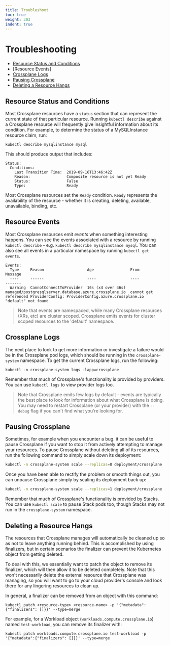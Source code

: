 ```yaml
---
title: Troubleshoot
toc: true
weight: 303
indent: true
---
```


# Troubleshooting

* [Resource Status and Conditions]
* [Resource Events]
* [Crossplane Logs]
* [Pausing Crossplane]
* [Deleting a Resource Hangs]

## Resource Status and Conditions

Most Crossplane resources have a `status` section that can represent the current
state of that particular resource. Running `kubectl describe` against a
Crossplane resource will frequently give insightful information about its
condition. For example, to determine the status of a MySQLInstance resource
claim, run:

```shell
kubectl describe mysqlinstance mysql
```

This should produce output that includes:

```console
Status:
  Conditions:
    Last Transition Time:  2019-09-16T13:46:42Z
    Reason:                Composite resource is not yet Ready
    Status:                False
    Type:                  Ready
```

Most Crossplane resources set the `Ready` condition. `Ready` represents the
availability of the resource - whether it is creating, deleting, available,
unavailable, binding, etc.

## Resource Events

Most Crossplane resources emit _events_ when something interesting happens. You
can see the events associated with a resource by running `kubectl describe` - 
e.g. `kubectl describe mysqlinstance mysql`. You can also see all events in a
particular namespace by running `kubectl get events`.

```console
Events:
  Type     Reason                   Age                From                                                   Message
  ----     ------                   ----               ----                                                   -------
  Warning  CannotConnectToProvider  16s (x4 over 46s)  managed/postgresqlserver.database.azure.crossplane.io  cannot get referenced ProviderConfig: ProviderConfig.azure.crossplane.io "default" not found
```

> Note that events are namespaced, while many Crossplane resources (XRs, etc)
> are cluster scoped. Crossplane emits events for cluster scoped resources to
> the 'default' namespace.

## Crossplane Logs

The next place to look to get more information or investigate a failure would be
in the Crossplane pod logs, which should be running in the `crossplane-system`
namespace. To get the current Crossplane logs, run the following:

```shell
kubectl -n crossplane-system logs -lapp=crossplane
```

Remember that much of Crossplane's functionality is provided by providers. You
can use `kubectl logs` to view provider logs too.

> Note that Crossplane emits few logs by default - events are typically the best
> place to look for information about what Crossplane is doing. You may need to
> restart Crossplane (or your provider) with the `--debug` flag if you can't 
> find what you're looking for.

## Pausing Crossplane

Sometimes, for example when you encounter a bug. it can be useful to pause
Crossplane if you want to stop it from actively attempting to manage your
resources. To pause Crossplane without deleting all of its resources, run the
following command to simply scale down its deployment:

```bash
kubectl -n crossplane-system scale --replicas=0 deployment/crossplane
```

Once you have been able to rectify the problem or smooth things out, you can
unpause Crossplane simply by scaling its deployment back up:

```bash
kubectl -n crossplane-system scale --replicas=1 deployment/crossplane
```

Remember that much of Crossplane's functionality is provided by Stacks. You can
use `kubectl scale` to pause Stack pods too, though Stacks may not run in the
`crossplane-system` namespace.

## Deleting a Resource Hangs

The resources that Crossplane manages will automatically be cleaned up so as not
to leave anything running behind. This is accomplished by using finalizers, but
in certain scenarios the finalizer can prevent the Kubernetes object from
getting deleted.

To deal with this, we essentially want to patch the object to remove its
finalizer, which will then allow it to be deleted completely. Note that this
won't necessarily delete the external resource that Crossplane was managing, so
you will want to go to your cloud provider's console and look there for any
lingering resources to clean up.

In general, a finalizer can be removed from an object with this command:

```console
kubectl patch <resource-type> <resource-name> -p '{"metadata":{"finalizers": []}}' --type=merge
```

For example, for a Workload object (`workloads.compute.crossplane.io`) named
`test-workload`, you can remove its finalizer with:

```console
kubectl patch workloads.compute.crossplane.io test-workload -p '{"metadata":{"finalizers": []}}' --type=merge
```

<!-- Named Links -->

[Using the trace command]: #using-the-trace-command
[Resource Status and Conditions]: #resource-status-and-conditions
[Crossplane Logs]: #crossplane-logs
[Pausing Crossplane]: #pausing-crossplane
[Deleting a Resource Hangs]: #deleting-a-resource-hangs
[Crossplane CLI]: https://github.com/crossplane/crossplane-cli
[the trace command documentation]: https://github.com/crossplane/crossplane-cli/tree/master/docs/trace-command.md
[Owner References]: https://kubernetes.io/docs/concepts/workloads/controllers/garbage-collection/#owners-and-dependents
